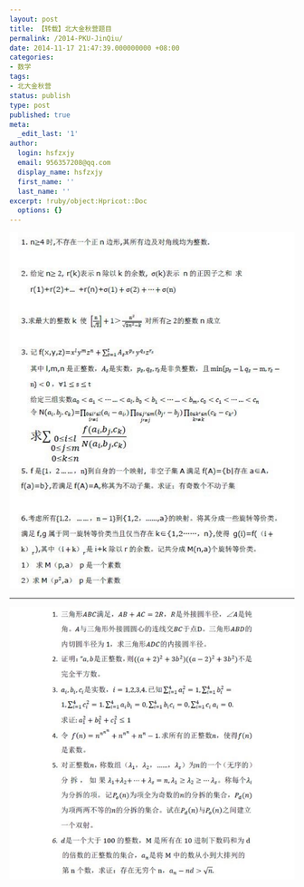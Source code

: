 ```yaml
---
layout: post
title: 【转载】北大金秋营题目
permalink: /2014-PKU-JinQiu/
date: 2014-11-17 21:47:39.000000000 +08:00
categories:
- 数学
tags:
- 北大金秋营
status: publish
type: post
published: true
meta:
  _edit_last: '1'
author:
  login: hsfzxjy
  email: 956357208@qq.com
  display_name: hsfzxjy
  first_name: ''
  last_name: ''
excerpt: !ruby/object:Hpricot::Doc
  options: {}
---
```

<p><img src="/assets/b32914dfa9ec8a13aa6514b5f403918fa0ecc06a.jpg" alt="enter image description here" /></p>
<hr />
<p><img src="/assets/b663d5160924ab18e8f4a16236fae6cd7a890b8e.jpg" alt="enter image description here" /></p>

